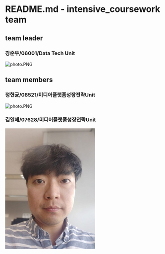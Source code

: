 # README.md - intensive_coursework team 

## team leader
### 강준우/06001/Data Tech Unit
![photo.PNG](https://user-images.githubusercontent.com/13538118/56180758-b4922f80-6045-11e9-85f2-715ec0d9bf77.jpg)

## team members
### 정현균/08521/미디어플랫폼성장전략Unit
![photo.PNG](https://github.com/thiago9909/data_ingest/blob/master/photo.jpg?raw=true)

### 김일해/07628/미디어플랫폼성장전략Unit
![photo.PNG](https://github.com/rlalfo11/Spark-/blob/master/IMG_20190520_125323.jpg?raw=true)
